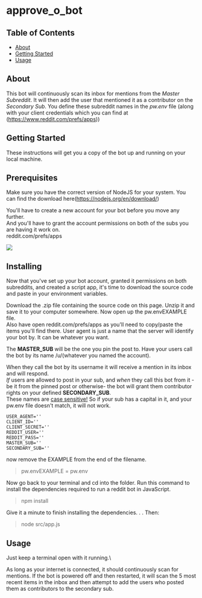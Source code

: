# approve_o_bot

## Table of Contents

- [About](#about)
- [Getting Started](#getting_started)
- [Usage](#usage)


## About <a name = "about"></a>

This bot will continuously scan its inbox for mentions from the <em>Master Subreddit</em>. It will then add the user that mentioned it as a contributor on the <em>Secondary Sub</em>. You define these subreddit names in the <em>pw.env</em> file (along with your client credentials which you can find at (https://www.reddit.com/prefs/apps))


## Getting Started <a name = "getting_started"></a>

These instructions will get you a copy of the bot up and running on your local machine.


## Prerequisites

Make sure you have the correct version of NodeJS for your system. You can find the download here(https://nodejs.org/en/download/)

You'll have to create a new account for your bot before you move any further.\
And you'll have to grant the account permissions on both of the subs you are having it work on.\
reddit.com/prefs/apps

<img src='https://i.imgur.com/yq8akJ7.png'>

## Installing

Now that you've set up your bot account, granted it permissions on both subreddits, and created a script app, it's time to download the source code and paste in your environment variables.

Download the .zip file containing the source code on this page. Unzip it and save it to your computer somewhere. Now open up the pw.envEXAMPLE file.\
Also have open reddit.com/prefs/apps as you'll need to copy/paste the items you'll find there. User agent is just a name that the server will identify your bot by. It can be whatever you want.

The <strong>MASTER_SUB</strong> will be the one you pin the post to. Have your users call the bot by its name /u/(whatever you named the account).

When they call the bot by its username it will receive a mention in its inbox and will respond.\
<em>If</em> users are allowed to post in your sub, and <em>when</em> they call this bot from it -be it from the pinned post or otherwise- the bot will grant them contributor rights on your defined <strong>SECONDARY_SUB</strong>.\
These names are <u>case sensitive!</u> So if your sub has a capital in it, and your pw.env file doesn't match, it will not work.


    USER_AGENT=''
    CLIENT_ID=''
    CLIENT_SECRET=''
    REDDIT_USER=''
    REDDIT_PASS=''
    MASTER_SUB=''
    SECONDARY_SUB=''

now remove the EXAMPLE from the end of the filename.

> pw.envEXAMPLE = pw.env

Now go back to your terminal and cd into the folder. Run this command to install the dependencies required to run a reddit bot in JavaScript.

> npm install

Give it a minute to finish installing the dependencies. . . Then:


> node src/app.js


## Usage <a name = "usage"></a>

Just keep a terminal open with it running.\

As long as your internet is connected, it should continuously scan for mentions. If the bot is powered off and then restarted, it will scan the 5 most recent items in the inbox and then attempt to add the users who posted them as contributors to the secondary sub.